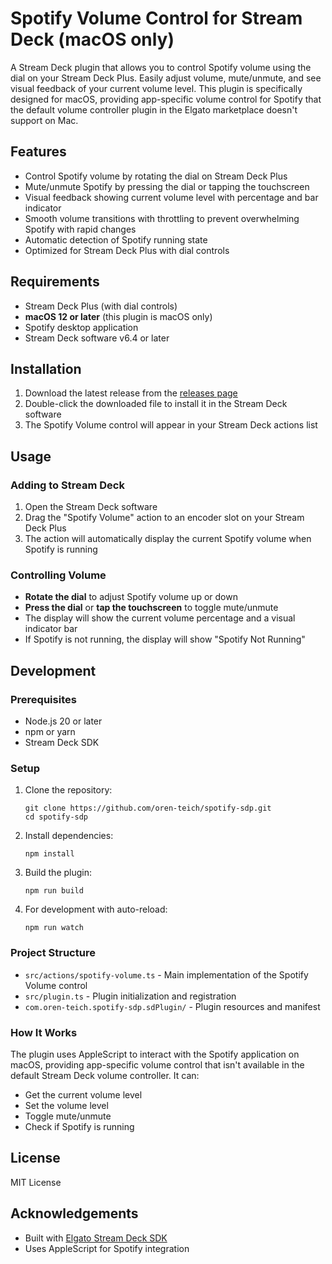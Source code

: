 # Spotify Volume Control for Stream Deck (macOS only)

A Stream Deck plugin that allows you to control Spotify volume using the dial on your Stream Deck Plus. Easily adjust volume, mute/unmute, and see visual feedback of your current volume level. This plugin is specifically designed for macOS, providing app-specific volume control for Spotify that the default volume controller plugin in the Elgato marketplace doesn't support on Mac.

## Features

- Control Spotify volume by rotating the dial on Stream Deck Plus
- Mute/unmute Spotify by pressing the dial or tapping the touchscreen
- Visual feedback showing current volume level with percentage and bar indicator
- Smooth volume transitions with throttling to prevent overwhelming Spotify with rapid changes
- Automatic detection of Spotify running state
- Optimized for Stream Deck Plus with dial controls

## Requirements

- Stream Deck Plus (with dial controls)
- **macOS 12 or later** (this plugin is macOS only)
- Spotify desktop application
- Stream Deck software v6.4 or later

## Installation

1. Download the latest release from the [releases page](https://github.com/oren-teich/spotify-sdp/releases)
2. Double-click the downloaded file to install it in the Stream Deck software
3. The Spotify Volume control will appear in your Stream Deck actions list

## Usage

### Adding to Stream Deck

1. Open the Stream Deck software
2. Drag the "Spotify Volume" action to an encoder slot on your Stream Deck Plus
3. The action will automatically display the current Spotify volume when Spotify is running

### Controlling Volume

- **Rotate the dial** to adjust Spotify volume up or down
- **Press the dial** or **tap the touchscreen** to toggle mute/unmute
- The display will show the current volume percentage and a visual indicator bar
- If Spotify is not running, the display will show "Spotify Not Running"

## Development

### Prerequisites

- Node.js 20 or later
- npm or yarn
- Stream Deck SDK

### Setup

1. Clone the repository:
   ```
   git clone https://github.com/oren-teich/spotify-sdp.git
   cd spotify-sdp
   ```

2. Install dependencies:
   ```
   npm install
   ```

3. Build the plugin:
   ```
   npm run build
   ```

4. For development with auto-reload:
   ```
   npm run watch
   ```

### Project Structure

- `src/actions/spotify-volume.ts` - Main implementation of the Spotify Volume control
- `src/plugin.ts` - Plugin initialization and registration
- `com.oren-teich.spotify-sdp.sdPlugin/` - Plugin resources and manifest

### How It Works

The plugin uses AppleScript to interact with the Spotify application on macOS, providing app-specific volume control that isn't available in the default Stream Deck volume controller. It can:
- Get the current volume level
- Set the volume level
- Toggle mute/unmute
- Check if Spotify is running

## License

MIT License

## Acknowledgements

- Built with [Elgato Stream Deck SDK](https://developer.elgato.com/documentation/stream-deck/sdk/overview/)
- Uses AppleScript for Spotify integration
